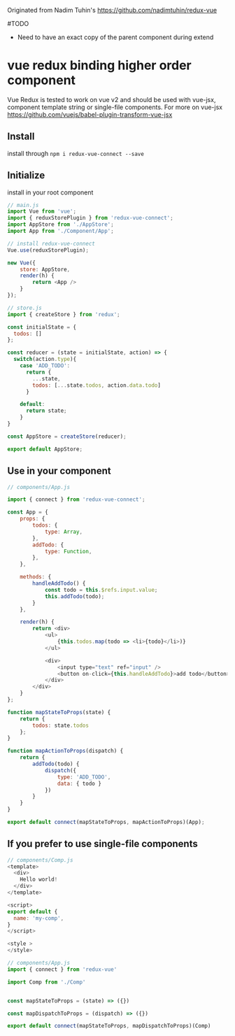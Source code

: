 Originated from Nadim Tuhin's https://github.com/nadimtuhin/redux-vue

#TODO
- Need to have an exact copy of the parent component during extend 

# vue redux binding higher order component
Vue Redux is tested to work on vue v2 and should be used with vue-jsx, component template string or single-file components. For more on vue-jsx https://github.com/vuejs/babel-plugin-transform-vue-jsx

## Install
install through ``npm i redux-vue-connect --save``

## Initialize
install in your root component

```js
// main.js
import Vue from 'vue';
import { reduxStorePlugin } from 'redux-vue-connect';
import AppStore from './AppStore';
import App from './Component/App';

// install redux-vue-connect
Vue.use(reduxStorePlugin);

new Vue({
    store: AppStore,
    render(h) {
    	return <App />
	}
});
```

```js
// store.js
import { createStore } from 'redux';

const initialState = {
  todos: []
};

const reducer = (state = initialState, action) => {
  switch(action.type){
    case 'ADD_TODO':
      return {
        ...state,
        todos: [...state.todos, action.data.todo]
      }

    default:
      return state;
    }
}

const AppStore = createStore(reducer);

export default AppStore;
```

## Use in your component
```js
// components/App.js

import { connect } from 'redux-vue-connect';

const App = {
	props: {
		todos: {
			type: Array,
		},
		addTodo: {
			type: Function,
		},
	},

	methods: {
		handleAddTodo() {
			const todo = this.$refs.input.value;
			this.addTodo(todo);
		}
	},

	render(h) {
		return <div>
			<ul>
				{this.todos.map(todo => <li>{todo}</li>)}
			</ul>

			<div>
				<input type="text" ref="input" />
				<button on-click={this.handleAddTodo}>add todo</button>
			</div>
		</div>
	}
};

function mapStateToProps(state) {
	return {
		todos: state.todos
	};
}

function mapActionToProps(dispatch) {
	return {
		addTodo(todo) {
			dispatch({
				type: 'ADD_TODO',
				data: { todo }
			})
		}
	}
}

export default connect(mapStateToProps, mapActionToProps)(App);

```

## If you prefer to use single-file components
```js
// components/Comp.js
<template>
  <div>
    Hello world!
  </div>
</template>

<script>
export default {
  name: 'my-comp',
}
</script>

<style >
</style>
```

```js
// components/App.js
import { connect } from 'redux-vue'

import Comp from './Comp'


const mapStateToProps = (state) => ({})

const mapDispatchToProps = (dispatch) => ({})

export default connect(mapStateToProps, mapDispatchToProps)(Comp)
```
